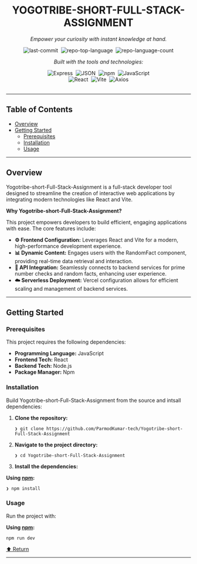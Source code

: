 <div class="border border-border rounded-lg bg-background p-6 shadow-sm"><div class="prose prose-sm md:prose-base lg:prose-lg max-w-none prose-headings:font-bold prose-a:text-blue-600" style="user-select: none;"><div id="top" class="">

<div align="center" class="text-center">
<h1>YOGOTRIBE-SHORT-FULL-STACK-ASSIGNMENT</h1>
<p><em>Empower your curiosity with instant knowledge at hand.</em></p>

<img alt="last-commit" src="https://img.shields.io/github/last-commit/ParmodKumar-tech/Yogotribe-short-Full-Stack-Assignment?style=flat&amp;logo=git&amp;logoColor=white&amp;color=0080ff" class="inline-block mx-1" style="margin: 0px 2px;">
<img alt="repo-top-language" src="https://img.shields.io/github/languages/top/ParmodKumar-tech/Yogotribe-short-Full-Stack-Assignment?style=flat&amp;color=0080ff" class="inline-block mx-1" style="margin: 0px 2px;">
<img alt="repo-language-count" src="https://img.shields.io/github/languages/count/ParmodKumar-tech/Yogotribe-short-Full-Stack-Assignment?style=flat&amp;color=0080ff" class="inline-block mx-1" style="margin: 0px 2px;">
<p><em>Built with the tools and technologies:</em></p>
<img alt="Express" src="https://img.shields.io/badge/Express-000000.svg?style=flat&amp;logo=Express&amp;logoColor=white" class="inline-block mx-1" style="margin: 0px 2px;">
<img alt="JSON" src="https://img.shields.io/badge/JSON-000000.svg?style=flat&amp;logo=JSON&amp;logoColor=white" class="inline-block mx-1" style="margin: 0px 2px;">
<img alt="npm" src="https://img.shields.io/badge/npm-CB3837.svg?style=flat&amp;logo=npm&amp;logoColor=white" class="inline-block mx-1" style="margin: 0px 2px;">
<img alt="JavaScript" src="https://img.shields.io/badge/JavaScript-F7DF1E.svg?style=flat&amp;logo=JavaScript&amp;logoColor=black" class="inline-block mx-1" style="margin: 0px 2px;">
<br>
<img alt="React" src="https://img.shields.io/badge/React-61DAFB.svg?style=flat&amp;logo=React&amp;logoColor=black" class="inline-block mx-1" style="margin: 0px 2px;">
<img alt="Vite" src="https://img.shields.io/badge/Vite-646CFF.svg?style=flat&amp;logo=Vite&amp;logoColor=white" class="inline-block mx-1" style="margin: 0px 2px;">
<img alt="Axios" src="https://img.shields.io/badge/Axios-5A29E4.svg?style=flat&amp;logo=Axios&amp;logoColor=white" class="inline-block mx-1" style="margin: 0px 2px;">
</div>
<br>
<hr>
<h2>Table of Contents</h2>
<ul class="list-disc pl-4 my-0">
<li class="my-0"><a href="#overview">Overview</a></li>
<li class="my-0"><a href="#getting-started">Getting Started</a>
<ul class="list-disc pl-4 my-0">
<li class="my-0"><a href="#prerequisites">Prerequisites</a></li>
<li class="my-0"><a href="#installation">Installation</a></li>
<li class="my-0"><a href="#usage">Usage</a></li>
</ul>
</li>
</ul>
<hr>
<h2>Overview</h2>
<p>Yogotribe-short-Full-Stack-Assignment is a full-stack developer tool designed to streamline the creation of interactive web applications by integrating modern technologies like React and Vite.</p>
<p><strong>Why Yogotribe-short-Full-Stack-Assignment?</strong></p>
<p>This project empowers developers to build efficient, engaging applications with ease. The core features include:</p>
<ul class="list-disc pl-4 my-0">
<li class="my-0"><strong>⚙️ Frontend Configuration:</strong> Leverages React and Vite for a modern, high-performance development experience.</li>
<li class="my-0"><strong>📊 Dynamic Content:</strong> Engages users with the RandomFact component, providing real-time data retrieval and interaction.</li>
<li class="my-0"><strong>🔗 API Integration:</strong> Seamlessly connects to backend services for prime number checks and random facts, enhancing user experience.</li>
<li class="my-0"><strong>☁️ Serverless Deployment:</strong> Vercel configuration allows for efficient scaling and management of backend services.</li>
</ul>
<hr>
<h2>Getting Started</h2>
<h3>Prerequisites</h3>
<p>This project requires the following dependencies:</p>
<ul class="list-disc pl-4 my-0"> 
<li class="my-0"><strong>Programming Language:</strong> JavaScript</li>
<li class="my-0"><strong>Frontend Tech:</strong> React</li>
<li class="my-0"><strong>Backend Tech:</strong> Node.js</li>
<li class="my-0"><strong>Package Manager:</strong> Npm</li>
</ul>
<h3>Installation</h3>
<p>Build Yogotribe-short-Full-Stack-Assignment from the source and intsall dependencies:</p>
<ol>
<li class="my-0">
<p><strong>Clone the repository:</strong></p>
<pre><code class="language-sh">❯ git clone https://github.com/ParmodKumar-tech/Yogotribe-short-Full-Stack-Assignment
</code></pre>
</li>
<li class="my-0">
<p><strong>Navigate to the project directory:</strong></p>
<pre><code class="language-sh">❯ cd Yogotribe-short-Full-Stack-Assignment
</code></pre>
</li>
<li class="my-0">
<p><strong>Install the dependencies:</strong></p>
</li>
</ol>
<p><strong>Using <a href="https://www.npmjs.com/">npm</a>:</strong></p>
<pre><code class="language-sh">❯ npm install
</code></pre>
<h3>Usage</h3>
<p>Run the project with:</p>
<p><strong>Using <a href="https://www.npmjs.com/">npm</a>:</strong></p>
<pre><code class="language-sh">npm run dev 
</code></pre>
<div align="left" class=""><a href="#top">⬆ Return</a></div>
<hr></div></div></div>
